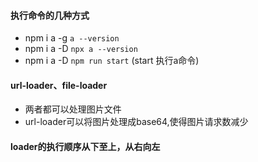 #### 执行命令的几种方式
- npm i a -g `a --version`
- npm i a -D `npx a --version`
- npm i a -D `npm run start` (start 执行a命令)

#### url-loader、file-loader
- 两者都可以处理图片文件
- url-loader可以将图片处理成base64,使得图片请求数减少

#### loader的执行顺序从下至上，从右向左
